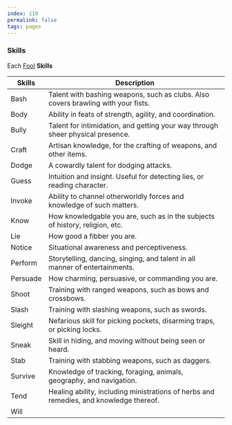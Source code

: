 ```yaml
---
index: 110
permalink: false
tags: pages
---
```


### Skills

Each [Fool](fools.md) **Skills**

| Skills   | Description                                                                            |
| -------- | -------------------------------------------------------------------------------------- |
| Bash     | Talent with bashing weapons, such as clubs. Also covers brawling with your fists.      |
| Body     | Ability in feats of strength, agility, and coordination.                               |
| Bully    | Talent for intimidation, and getting your way through sheer physical presence.         |
| Craft    | Artisan knowledge, for the crafting of weapons, and other items.                       |
| Dodge    | A cowardly talent for dodging attacks.                                                 |
| Guess    | Intuition and insight. Useful for detecting lies, or reading character.                |
| Invoke   | Ability to channel otherworldly forces and knowledge of such matters.                  |
| Know     | How knowledgable you are, such as in the subjects of history, religion, etc.           |
| Lie      | How good a fibber you are.                                                             |
| Notice   | Situational awareness and perceptiveness.                                              |
| Perform  | Storytelling, dancing, singing, and talent in all manner of entertainments.            |
| Persuade | How charming, persuasive, or commanding you are.                                       |
| Shoot    | Training with ranged weapons, such as bows and crossbows.                              |
| Slash    | Training with slashing weapons, such as swords.                                        |
| Sleight  | Nefarious skill for picking pockets, disarming traps, or picking locks.                |
| Sneak    | Skill in hiding, and moving without being seen or heard.                               |
| Stab     | Training with stabbing weapons, such as daggers.                                       |
| Survive  | Knowledge of tracking, foraging, animals, geography, and navigation.                   |
| Tend     | Healing ability, including ministrations of herbs and remedies, and knowledge thereof. |
| Will     |                                                                                        |
